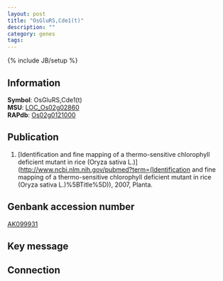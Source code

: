 ```yaml
---
layout: post
title: "OsGluRS,Cde1(t)"
description: ""
category: genes
tags: 
---
```

{% include JB/setup %}

## Information
__Symbol__: OsGluRS,Cde1(t)  
__MSU__: [LOC_Os02g02860](http://rice.plantbiology.msu.edu/cgi-bin/ORF_infopage.cgi?orf=LOC_Os02g02860)  
__RAPdb__: [Os02g0121000](http://rapdb.dna.affrc.go.jp/viewer/gbrowse_details/irgsp1?name=Os02g0121000)  

## Publication
1. [Identification and fine mapping of a thermo-sensitive chlorophyll deficient mutant in rice (Oryza sativa L.)](http://www.ncbi.nlm.nih.gov/pubmed?term=(Identification and fine mapping of a thermo-sensitive chlorophyll deficient mutant in rice (Oryza sativa L.)%5BTitle%5D)), 2007, Planta.

## Genbank accession number
[AK099931](http://www.ncbi.nlm.nih.gov/nuccore/AK099931)

## Key message

## Connection


